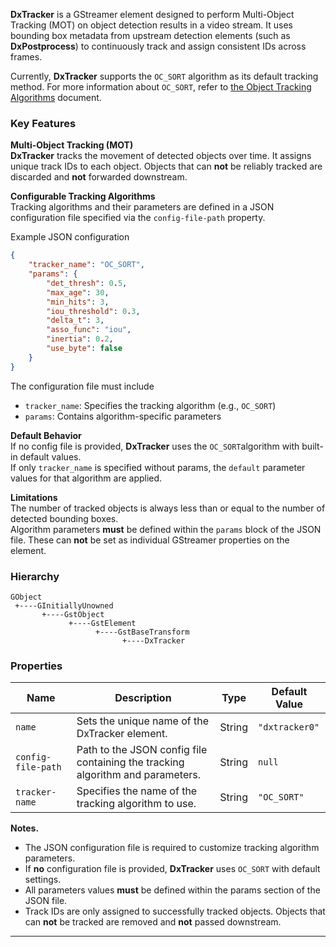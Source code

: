 **DxTracker** is a GStreamer element designed to perform Multi-Object Tracking (MOT) on object detection results in a video stream. It uses bounding box metadata from upstream detection elements (such as **DxPostprocess**) to continuously track and assign consistent IDs across frames.   

Currently, **DxTracker** supports the `OC_SORT` algorithm as its default tracking method. For more information about `OC_SORT`, refer to [the Object Tracking Algorithms](https://github.com/noahcao/OC_SORT) document. 


### **Key Features**

**Multi-Object Tracking (MOT)**  
**DxTracker** tracks the movement of detected objects over time. It assigns unique track IDs to each object. Objects that can **not** be reliably tracked are discarded and **not** forwarded downstream.  

**Configurable Tracking Algorithms**  
Tracking algorithms and their parameters are defined in a JSON configuration file specified via the `config-file-path` property.  

Example JSON configuration
```json
{
    "tracker_name": "OC_SORT",
    "params": {
        "det_thresh": 0.5,
        "max_age": 30,
        "min_hits": 3,
        "iou_threshold": 0.3,
        "delta_t": 3,
        "asso_func": "iou",
        "inertia": 0.2,
        "use_byte": false
    }
}
```

The configuration file must include  

- `tracker_name`: Specifies the tracking algorithm (e.g., `OC_SORT`)  
- `params`: Contains algorithm-specific parameters

**Default Behavior**  
If no config file is provided, **DxTracker** uses the `OC_SORT`algorithm with built-in default values.  
If only `tracker_name` is specified without params, the `default` parameter values for that algorithm are applied.

**Limitations**  
The number of tracked objects is always less than or equal to the number of detected bounding boxes.  
Algorithm parameters **must** be defined within the `params` block of the JSON file. These can **not** be set as individual GStreamer properties on the element.

### **Hierarchy**

```
GObject
 +----GInitiallyUnowned
       +----GstObject
             +----GstElement
                   +----GstBaseTransform
                         +----DxTracker
```

### **Properties**

| **Name**            | **Description**                                                                                      | **Type**  | **Default Value** |
|----------------------|------------------------------------------------------------------------------------------------------|-----------|--------------------|
| `name`              | Sets the unique name of the DxTracker element.                                                      | String    | `"dxtracker0"`     |
| `config-file-path`  | Path to the JSON config file containing the tracking algorithm and parameters.                       | String    | `null`             |
| `tracker-name`      | Specifies the name of the tracking algorithm to use.                                                | String    | `"OC_SORT"`        |

**Notes.**  

- The JSON configuration file is required to customize tracking algorithm parameters.  
- If **no** configuration file is provided, **DxTracker** uses `OC_SORT` with default settings.  
- All parameters values **must** be defined within the params section of the JSON file.  
- Track IDs are only assigned to successfully tracked objects. Objects that can **not** be tracked are removed and **not** passed downstream.  

---

